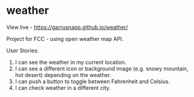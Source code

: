 # weather
View live - https://garrusnapp.github.io/weather/


Project for FCC - using open weather map API.

User Stories:

1. I can see the weather in my current location.
2. I can see a different icon or background image (e.g. snowy mountain, hot desert) depending on the weather.
3. I can push a button to toggle between Fahrenheit and Celsius.
4. I can check weather in a different city.
